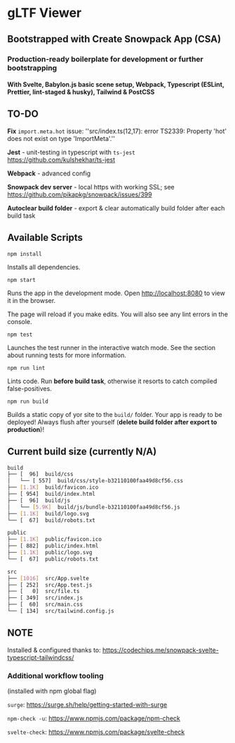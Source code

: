 # gLTF Viewer

## Bootstrapped with Create Snowpack App (CSA)

### Production-ready boilerplate for development or further bootstrapping

#### With Svelte, Babylon.js basic scene setup, Webpack, Typescript (ESLint, Prettier, lint-staged & husky), Tailwind & PostCSS

## TO-DO

**Fix** `import.meta.hot` issue:  ''src/index.ts(12,17): error TS2339: Property 'hot' does not exist on type 'ImportMeta'.''

**Jest** - unit-testing in typescript with `ts-jest` <https://github.com/kulshekhar/ts-jest>

**Webpack** - advanced config

**Snowpack dev server** - local https with working SSL; see <https://github.com/pikapkg/snowpack/issues/399>

**Autoclear build folder** - export & clear automatically build folder after each build task

## Available Scripts

`npm install`

Installs all dependencies.

`npm start`

Runs the app in the development mode.
Open <http://localhost:8080> to view it in the browser.

The page will reload if you make edits.
You will also see any lint errors in the console.

`npm test`

Launches the test runner in the interactive watch mode.
See the section about running tests for more information.

`npm run lint`

Lints code. Run **before build task**, otherwise it resorts to catch compiled false-positives.

`npm run build`

Builds a static copy of yor site to the `build/` folder.
Your app is ready to be deployed! Always flush after yourself (**delete build folder after export to production**)!

## Current build size (currently N/A)

```bash
build
├── [  96]  build/css
│   └── [ 557]  build/css/style-b32110100faa49d8cf56.css
├── [1.1K]  build/favicon.ico
├── [ 954]  build/index.html
├── [  96]  build/js
│   └── [5.9K]  build/js/bundle-b32110100faa49d8cf56.js
├── [1.1K]  build/logo.svg
└── [  67]  build/robots.txt

public
├── [1.1K]  public/favicon.ico
├── [ 882]  public/index.html
├── [1.1K]  public/logo.svg
└── [  67]  public/robots.txt

src
├── [1016]  src/App.svelte
├── [ 252]  src/App.test.js
├── [   0]  src/file.ts
├── [ 349]  src/index.js
├── [  60]  src/main.css
└── [ 134]  src/tailwind.config.js
```

## NOTE

 Installed & configured thanks to: <https://codechips.me/snowpack-svelte-typescript-tailwindcss/>

### Additional workflow tooling

(installed with npm global flag)

`surge`: <https://surge.sh/help/getting-started-with-surge>

`npm-check -u`: <https://www.npmjs.com/package/npm-check>

`svelte-check`: <https://www.npmjs.com/package/svelte-check>
